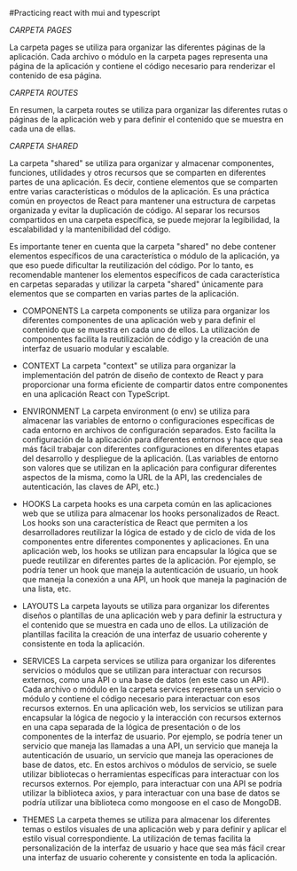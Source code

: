 #Practicing react with mui and typescript

*CARPETA PAGES*

La carpeta pages se utiliza para organizar las diferentes páginas de la aplicación. Cada archivo o módulo en la carpeta pages representa una página de la aplicación y contiene el código necesario para renderizar el contenido de esa página.


*CARPETA ROUTES*

En resumen, la carpeta routes se utiliza para organizar las diferentes rutas o páginas de la aplicación web y para definir el contenido que se muestra en cada una de ellas.


*CARPETA SHARED*

La carpeta "shared" se utiliza para organizar y almacenar componentes, funciones, utilidades y otros recursos que se comparten en diferentes partes de una aplicación. Es decir, contiene elementos que se comparten entre varias características o módulos de la aplicación. Es una práctica común en proyectos de React para mantener una estructura de carpetas organizada y evitar la duplicación de código. Al separar los recursos compartidos en una carpeta específica, se puede mejorar la legibilidad, la escalabilidad y la mantenibilidad del código.

Es importante tener en cuenta que la carpeta "shared" no debe contener elementos específicos de una característica o módulo de la aplicación, ya que eso puede dificultar la reutilización del código. Por lo tanto, es recomendable mantener los elementos específicos de cada característica en carpetas separadas y utilizar la carpeta "shared" únicamente para elementos que se comparten en varias partes de la aplicación.

- COMPONENTS
La carpeta components se utiliza para organizar los diferentes componentes de una aplicación web y para definir el contenido que se muestra en cada uno de ellos. La utilización de componentes facilita la reutilización de código y la creación de una interfaz de usuario modular y escalable.

- CONTEXT
La carpeta "context" se utiliza para organizar la implementación del patrón de diseño de contexto de React y para proporcionar una forma eficiente de compartir datos entre componentes en una aplicación React con TypeScript.

- ENVIRONMENT
La carpeta environment (o env) se utiliza para almacenar las variables de entorno o configuraciones específicas de cada entorno en archivos de configuración separados. Esto facilita la configuración de la aplicación para diferentes entornos y hace que sea más fácil trabajar con diferentes configuraciones en diferentes etapas del desarrollo y despliegue de la aplicación. (Las variables de entorno son valores que se utilizan en la aplicación para configurar diferentes aspectos de la misma, como la URL de la API, las credenciales de autenticación, las claves de API, etc.)

- HOOKS
La carpeta hooks es una carpeta común en las aplicaciones web que se utiliza para almacenar los hooks personalizados de React. Los hooks son una característica de React que permiten a los desarrolladores reutilizar la lógica de estado y de ciclo de vida de los componentes entre diferentes componentes y aplicaciones.
En una aplicación web, los hooks se utilizan para encapsular la lógica que se puede reutilizar en diferentes partes de la aplicación. Por ejemplo, se podría tener un hook que maneja la autenticación de usuario, un hook que maneja la conexión a una API, un hook que maneja la paginación de una lista, etc.

- LAYOUTS
La carpeta layouts se utiliza para organizar los diferentes diseños o plantillas de una aplicación web y para definir la estructura y el contenido que se muestra en cada uno de ellos. La utilización de plantillas facilita la creación de una interfaz de usuario coherente y consistente en toda la aplicación.

- SERVICES
La carpeta services se utiliza para organizar los diferentes servicios o módulos que se utilizan para interactuar con recursos externos, como una API o una base de datos (en este caso un API). Cada archivo o módulo en la carpeta services representa un servicio o módulo y contiene el código necesario para interactuar con esos recursos externos.
En una aplicación web, los servicios se utilizan para encapsular la lógica de negocio y la interacción con recursos externos en una capa separada de la lógica de presentación o de los componentes de la interfaz de usuario. Por ejemplo, se podría tener un servicio que maneja las llamadas a una API, un servicio que maneja la autenticación de usuario, un servicio que maneja las operaciones de base de datos, etc.
En estos archivos o módulos de servicio, se suele utilizar bibliotecas o herramientas específicas para interactuar con los recursos externos. Por ejemplo, para interactuar con una API se podría utilizar la biblioteca axios, y para interactuar con una base de datos se podría utilizar una biblioteca como mongoose en el caso de MongoDB.

- THEMES
La carpeta themes se utiliza para almacenar los diferentes temas o estilos visuales de una aplicación web y para definir y aplicar el estilo visual correspondiente. La utilización de temas facilita la personalización de la interfaz de usuario y hace que sea más fácil crear una interfaz de usuario coherente y consistente en toda la aplicación.